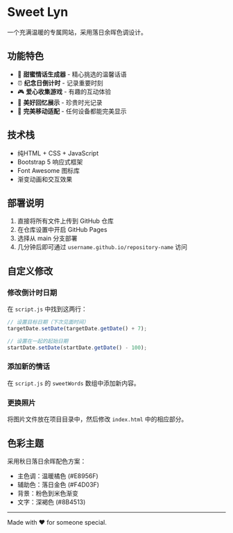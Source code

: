 # Sweet Lyn

一个充满温暖的专属网站，采用落日余晖色调设计。

## 功能特色

- 🌅 **甜蜜情话生成器** - 精心挑选的温馨话语
- ⏰ **纪念日倒计时** - 记录重要时刻  
- 🎮 **爱心收集游戏** - 有趣的互动体验
- 📸 **美好回忆展示** - 珍贵时光记录
- 📱 **完美移动适配** - 任何设备都能完美显示

## 技术栈

- 纯HTML + CSS + JavaScript
- Bootstrap 5 响应式框架
- Font Awesome 图标库
- 渐变动画和交互效果

## 部署说明

1. 直接将所有文件上传到 GitHub 仓库
2. 在仓库设置中开启 GitHub Pages
3. 选择从 main 分支部署
4. 几分钟后即可通过 `username.github.io/repository-name` 访问

## 自定义修改

### 修改倒计时日期
在 `script.js` 中找到这两行：
```javascript
// 设置目标日期（下次见面时间）
targetDate.setDate(targetDate.getDate() + 7);

// 设置在一起的起始日期  
startDate.setDate(startDate.getDate() - 100);
```

### 添加新的情话
在 `script.js` 的 `sweetWords` 数组中添加新内容。

### 更换照片
将图片文件放在项目目录中，然后修改 `index.html` 中的相应部分。

## 色彩主题

采用秋日落日余晖配色方案：
- 主色调：温暖橘色 (#E8956F)
- 辅助色：落日金色 (#F4D03F) 
- 背景：粉色到米色渐变
- 文字：深褐色 (#8B4513)

---

Made with ❤️ for someone special.
